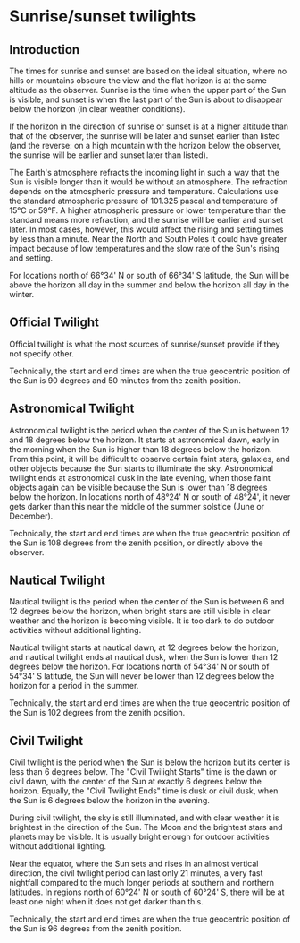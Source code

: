 Sunrise/sunset twilights
========================

Introduction
------------

The times for sunrise and sunset are based on the ideal situation, where no hills or mountains obscure the view and the flat horizon is at the same altitude as the observer. Sunrise is the time when the upper part of the Sun is visible, and sunset is when the last part of the Sun is about to disappear below the horizon (in clear weather conditions).

If the horizon in the direction of sunrise or sunset is at a higher altitude than that of the observer, the sunrise will be later and sunset earlier than listed (and the reverse: on a high mountain with the horizon below the observer, the sunrise will be earlier and sunset later than listed).

The Earth's atmosphere refracts the incoming light in such a way that the Sun is visible longer than it would be without an atmosphere. The refraction depends on the atmospheric pressure and temperature. Calculations use the standard atmospheric pressure of 101.325 pascal and temperature of 15°C or 59°F. A higher atmospheric pressure or lower temperature than the standard means more refraction, and the sunrise will be earlier and sunset later. In most cases, however, this would affect the rising and setting times by less than a minute. Near the North and South Poles it could have greater impact because of low temperatures and the slow rate of the Sun's rising and setting.

For locations north of 66°34' N or south of 66°34' S latitude, the Sun will be above the horizon all day in the summer and below the horizon all day in the winter. 

Official Twilight
-----------------

Official twilight is what the most sources of sunrise/sunset provide if they not specify other.

Technically, the start and end times are when the true geocentric position of the Sun is 90 degrees and 50 minutes  from the zenith position.

Astronomical Twilight
---------------------

Astronomical twilight is the period when the center of the Sun is between 12 and 18 degrees below the horizon. It starts at astronomical dawn, early in the morning when the Sun is higher than 18 degrees below the horizon. From this point, it will be difficult to observe certain faint stars, galaxies, and other objects because the Sun starts to illuminate the sky. Astronomical twilight ends at astronomical dusk in the late evening, when those faint objects again can be visible because the Sun is lower than 18 degrees below the horizon. In locations north of 48°24' N or south of 48°24', it never gets darker than this near the middle of the summer solstice (June or December).

Technically, the start and end times are when the true geocentric position of the Sun is 108 degrees from the zenith position, or directly above the observer.

Nautical Twilight
-----------------

Nautical twilight is the period when the center of the Sun is between 6 and 12 degrees below the horizon, when bright stars are still visible in clear weather and the horizon is becoming visible. It is too dark to do outdoor activities without additional lighting.

Nautical twilight starts at nautical dawn, at 12 degrees below the horizon, and nautical twilight ends at nautical dusk, when the Sun is lower than 12 degrees below the horizon. For locations north of 54°34' N or south of 54°34' S latitude, the Sun will never be lower than 12 degrees below the horizon for a period in the summer.

Technically, the start and end times are when the true geocentric position of the Sun is 102 degrees from the zenith position.

Civil Twilight
--------------

Civil twilight is the period when the Sun is below the horizon but its center is less than 6 degrees below. The "Civil Twilight Starts" time is the dawn or civil dawn, with the center of the Sun at exactly 6 degrees below the horizon. Equally, the "Civil Twilight Ends" time is dusk or civil dusk, when the Sun is 6 degrees below the horizon in the evening.

During civil twilight, the sky is still illuminated, and with clear weather it is brightest in the direction of the Sun. The Moon and the brightest stars and planets may be visible. It is usually bright enough for outdoor activities without additional lighting.

Near the equator, where the Sun sets and rises in an almost vertical direction, the civil twilight period can last only 21 minutes, a very fast nightfall compared to the much longer periods at southern and northern latitudes. In regions north of 60°24' N or south of 60°24' S, there will be at least one night when it does not get darker than this.

Technically, the start and end times are when the true geocentric position of the Sun is 96 degrees from the zenith position.
